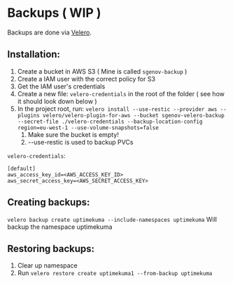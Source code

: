 # Backups ( WIP )

Backups are done via [Velero](https://github.com/vmware-tanzu/velero).

## Installation:
1. Create a bucket in AWS S3 ( Mine is called `sgenov-backup` )
2. Create a IAM user with the correct policy for S3
3. Get the IAM user's credentials
4. Create a new file: `velero-credentials` in the root of the folder ( see how it should look down below )
5. In the project root, run: `velero install --use-restic --provider aws --plugins velero/velero-plugin-for-aws --bucket sgenov-velero-backup --secret-file ./velero-credentials --backup-location-config region=eu-west-1 --use-volume-snapshots=false`
    1. Make sure the bucket is empty!
    2. --use-restic is used to backup PVCs

`velero-credentials`:
~~~
[default]
aws_access_key_id=<AWS_ACCESS_KEY_ID>
aws_secret_access_key=<AWS_SECRET_ACCESS_KEY>
~~~

## Creating backups:

`velero backup create uptimekuma --include-namespaces uptimekuma` Will backup the namespace uptimekuma

## Restoring backups:

1. Clear up namespace
2. Run `velero restore create uptimekuma1 --from-backup uptimekuma`